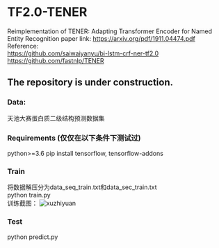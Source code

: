 # TF2.0-TENER 
Reimplementation of TENER: Adapting Transformer Encoder for Named Entity Recognition
paper link: 
https://arxiv.org/pdf/1911.04474.pdf
<br>
Reference:<br> 
https://github.com/saiwaiyanyu/bi-lstm-crf-ner-tf2.0 <br>
https://github.com/fastnlp/TENER <br>

The repository is under construction.
---
### Data: <br>
天池大赛蛋白质二级结构预测数据集
### Requirements (仅仅在以下条件下测试过)
python>=3.6
pip install tensorflow, tensorflow-addons
### Train
将数据解压分为data_seq_train.txt和data_sec_train.txt <br>
python train.py <br>
训练截图：
![xuzhiyuan](https://github.com/jaykay233/TF2.0-TENER/blob/master/log/train_images.png)

### Test
python predict.py
